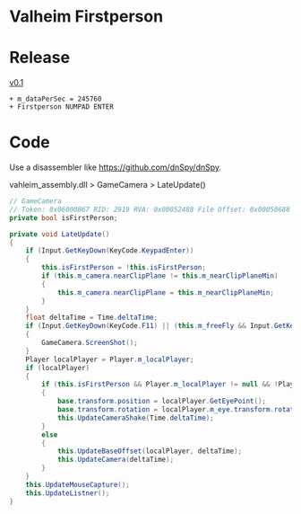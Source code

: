 # Valheim Firstperson
# Release
[v0.1](https://github.com/TheFlashBold/valheim-firstperson/releases/tag/0.1)
```
+ m_dataPerSec = 245760
+ Firstperson NUMPAD ENTER
```

# Code
Use a disassembler like https://github.com/dnSpy/dnSpy.

vahleim_assembly.dll > GameCamera > LateUpdate()
```C#
// GameCamera
// Token: 0x06000B67 RID: 2919 RVA: 0x00052488 File Offset: 0x00050688
private bool isFirstPerson;

private void LateUpdate()
{
	if (Input.GetKeyDown(KeyCode.KeypadEnter))
	{
		this.isFirstPerson = !this.isFirstPerson;
		if (this.m_camera.nearClipPlane != this.m_nearClipPlaneMin)
		{
			this.m_camera.nearClipPlane = this.m_nearClipPlaneMin;
		}
	}
	float deltaTime = Time.deltaTime;
	if (Input.GetKeyDown(KeyCode.F11) || (this.m_freeFly && Input.GetKeyDown(KeyCode.Mouse1)))
	{
		GameCamera.ScreenShot();
	}
	Player localPlayer = Player.m_localPlayer;
	if (localPlayer)
	{
		if (this.isFirstPerson && Player.m_localPlayer != null && !Player.m_localPlayer.IsDead())
		{
			base.transform.position = localPlayer.GetEyePoint();
			base.transform.rotation = localPlayer.m_eye.transform.rotation;
			this.UpdateCameraShake(Time.deltaTime);
		}
		else
		{
			this.UpdateBaseOffset(localPlayer, deltaTime);
			this.UpdateCamera(deltaTime);
		}
	}
	this.UpdateMouseCapture();
	this.UpdateListner();
}
```
